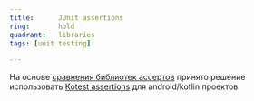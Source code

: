 ```yaml
---
title:      JUnit assertions
ring:       hold
quadrant:   libraries
tags: [unit testing]

---
```


На основе [сравнения библиотек ассертов][asserts_compare] принято решение использовать [Kotest assertions](/libraries/kotest-assertion/) для android/kotlin проектов.

<!-- Links -->
[asserts_compare]: https://github.com/RedMadRobot/techradar-android/blob/cb74ae5717440f6d71e3e52ae5caf34ac2b1a0c6/public/docs/assertions/assertj_kotest_compare.md
